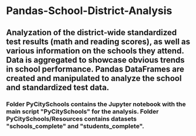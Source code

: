 # Pandas-School-District-Analysis
## Analyzation of the district-wide standardized test results (math and reading scores), as well as various information on the schools they attend. Data is aggregated to showcase obvious trends in school performance. Pandas DataFrames are created and manipulated to analyze the school and standardized test data.
### Folder PyCitySchools contains the Jupyter notebook with the main script "PyCitySchools" for the analysis. Folder PyCitySchools/Resources contains datasets "schools_complete" and "students_complete".